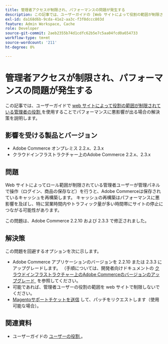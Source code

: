 ```yaml
---
title: 管理者アクセスが制限され、パフォーマンスの問題が発生する
description: この記事では、ユーザーガイドの [Web サイトによって役割の範囲が制限されている管理者の役割 ] （https://experienceleague.adobe.com/ja/docs/commerce-admin/systems/user-accounts/permissions-user-roles#step-2assign-resources）を使用することでパフォーマンスに悪影響が出た場合の解決策について説明します。
exl-id: da168d6b-9cda-41e2-aa3c-f3f0dccc803d
feature: Admin Workspace, Cache
role: Developer
source-git-commit: 2aeb2355b74d1cdfc62b5e7c5aa04fcd0a654733
workflow-type: tm+mt
source-wordcount: '211'
ht-degree: 0%

---
```


# 管理者アクセスが制限され、パフォーマンスの問題が発生する

この記事では、ユーザーガイドで [web サイトによって役割の範囲が制限されている管理者の役割 &#x200B;](https://experienceleague.adobe.com/ja/docs/commerce-admin/systems/user-accounts/permissions-user-roles#step-2assign-resources) を使用することでパフォーマンスに悪影響が出る場合の解決策を説明します。

## 影響を受ける製品とバージョン

* Adobe Commerce オンプレミス 2.2.x、2.3.x
* クラウドインフラストラクチャー上のAdobe Commerce 2.2.x、2.3.x

## 問題

Web サイトによってロール範囲が制限されている管理者ユーザーが管理パネルで操作（ログイン、商品の保存など）を行うと、Adobe Commerceは保存されているキャッシュを再構築します。 キャッシュの再構築はパフォーマンスに悪影響を及ぼし、特に営業時間内やトラフィック量が多い時間帯にサイトの停止につながる可能性があります。

この問題は、Adobe Commerce 2.2.10 および 2.3.3 で修正されました。

## 解決策

この問題を回避するオプションを次に示します。

* Adobe Commerce アプリケーションのバージョンを 2.2.10 または 2.3.3 にアップグレードします。 （手順については、開発者向けドキュメントの [&#x200B; クラウドインフラストラクチャー上のAdobe Commerceのバージョンのアップグレード &#x200B;](https://experienceleague.adobe.com/ja/docs/commerce-cloud-service/user-guide/develop/upgrade/commerce-version) を参照してください。
* 可能であれば、管理者ユーザーの役割の範囲を web サイトで制限しないでください。
* [Magentoサポートチケットを送信 &#x200B;](/help/help-center-guide/help-center/magento-help-center-user-guide.md#submit-ticket) して、パッチをリクエストします（使用可能な場合）。

## 関連資料

* ユーザーガイドの [&#x200B; ユーザーの役割 &#x200B;](https://experienceleague.adobe.com/ja/docs/commerce-admin/systems/user-accounts/permissions-user-roles)。
